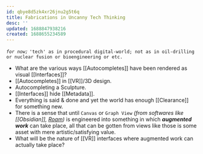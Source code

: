 ```yaml
---
id: qbye8d5zk4xr26jnu2g5t6q
title: Fabrications in Uncanny Tech Thinking
desc: ''
updated: 1688847938216
created: 1688655234589
---
```


_`for now;`_ `'tech' as in procedural digital-world; not as in oil-drilling or nuclear fusion or bioengineering or etc.`

- What are the various ways [[Autocompletes]] have been rendered as visual [[Interfaces]]?  
- [[Autocompletes]] in [[VR]]/3D design.  
- Autocompleting a Sculpture.  
- [[Interfaces]] hide [[Metadata]].  
- Everything is said & done and yet the world has enough [[Clearance]] for something new.  
- There is a sense that until `Canvas` or `Graph View` _(from softwares like [[Obsidian]], [Roam]())_ is engineered into something in which **_augmented work_** can take place, all that can be gotten from views like those is some asset with mere artistic/satisfying value.  
- What will be the nature of [[VR]] interfaces where augmented work can actually take place?  
